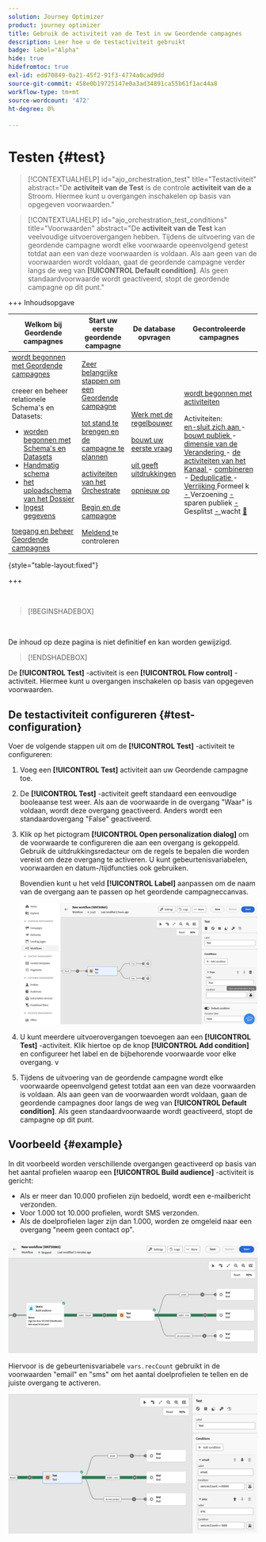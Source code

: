 ```yaml
---
solution: Journey Optimizer
product: journey optimizer
title: Gebruik de activiteit van de Test in uw Geordende campagnes
description: Leer hoe u de testactiviteit gebruikt
badge: label="Alpha"
hide: true
hidefromtoc: true
exl-id: edd70849-0a21-45f2-91f3-4774a0cad9dd
source-git-commit: 458e0b19725147e0a3ad34891ca55b61f1ac44a8
workflow-type: tm+mt
source-wordcount: '472'
ht-degree: 0%

---
```


# Testen {#test}

>[!CONTEXTUALHELP]
>id="ajo_orchestration_test"
>title="Testactiviteit"
>abstract="De **activiteit van de Test** is de controle **activiteit van de a** Stroom. Hiermee kunt u overgangen inschakelen op basis van opgegeven voorwaarden."

>[!CONTEXTUALHELP]
>id="ajo_orchestration_test_conditions"
>title="Voorwaarden"
>abstract="De **activiteit van de Test** kan veelvoudige uitvoerovergangen hebben. Tijdens de uitvoering van de geordende campagne wordt elke voorwaarde opeenvolgend getest totdat aan een van deze voorwaarden is voldaan. Als aan geen van de voorwaarden wordt voldaan, gaat de geordende campagne verder langs de weg van **[!UICONTROL Default condition]**. Als geen standaardvoorwaarde wordt geactiveerd, stopt de geordende campagne op dit punt."

+++ Inhoudsopgave

| Welkom bij Geordende campagnes | Start uw eerste geordende campagne | De database opvragen | Gecontroleerde campagnes |
|---|---|---|---|
| [ wordt begonnen met Geordende campagnes ](../gs-orchestrated-campaigns.md)<br/><br/> creeer en beheer relationele Schema&#39;s en Datasets:</br> <ul><li>[ worden begonnen met Schema&#39;s en Datasets ](../gs-schemas.md)</li><li>[ Handmatig schema ](../manual-schema.md)</li><li>[ het uploadschema van het Dossier ](../file-upload-schema.md)</li><li>[ Ingest gegevens ](../ingest-data.md)</li></ul>[ toegang en beheer Geordende campagnes ](../access-manage-orchestrated-campaigns.md) | [ Zeer belangrijke stappen om een Geordende campagne ](../gs-campaign-creation.md)<br/><br/>[ tot stand te brengen en de campagne te plannen ](../create-orchestrated-campaign.md)<br/><br/>[ activiteiten van het Orchestrate ](../orchestrate-activities.md)<br/><br/>[ Begin en de campagne ](../start-monitor-campaigns.md)<br/><br/>[ Meldend ](../reporting-campaigns.md) te controleren | [ Werk met de regelbouwer ](../orchestrated-rule-builder.md)<br/><br/>[ bouwt uw eerste vraag ](../build-query.md)<br/><br/>[ uit geeft uitdrukkingen ](../edit-expressions.md)<br/><br/>[ opnieuw op ](../retarget.md) | [ wordt begonnen met activiteiten ](about-activities.md)<br/><br/> Activiteiten:<br/>[ en-sluit zich aan ](and-join.md) - [ bouwt publiek ](build-audience.md) - [ dimensie van de Verandering ](change-dimension.md) - [ de activiteiten van het Kanaal ](channels.md) - [ combineren ](combine.md) - [ Deduplicatie ](deduplication.md) - [ Verrijking ](enrichment.md) Formeel k [ - ](fork.md) Verzoening [ - ](reconciliation.md) sparen publiek [ - ](save-audience.md) Gesplitst [ - ](split.md) wacht [&#128279;](wait.md) |

{style="table-layout:fixed"}

+++

<br/>

>[!BEGINSHADEBOX]

</br>

De inhoud op deze pagina is niet definitief en kan worden gewijzigd.

>[!ENDSHADEBOX]

De **[!UICONTROL Test]** -activiteit is een **[!UICONTROL Flow control]** -activiteit. Hiermee kunt u overgangen inschakelen op basis van opgegeven voorwaarden.

## De testactiviteit configureren {#test-configuration}

Voer de volgende stappen uit om de **[!UICONTROL Test]** -activiteit te configureren:

1. Voeg een **[!UICONTROL Test]** activiteit aan uw Geordende campagne toe.

1. De **[!UICONTROL Test]** -activiteit geeft standaard een eenvoudige booleaanse test weer. Als aan de voorwaarde in de overgang &quot;Waar&quot; is voldaan, wordt deze overgang geactiveerd. Anders wordt een standaardovergang &quot;False&quot; geactiveerd.

1. Klik op het pictogram **[!UICONTROL Open personalization dialog]** om de voorwaarde te configureren die aan een overgang is gekoppeld. Gebruik de uitdrukkingsredacteur om de regels te bepalen die worden vereist om deze overgang te activeren. U kunt gebeurtenisvariabelen, voorwaarden en datum-/tijdfuncties ook gebruiken.

   Bovendien kunt u het veld **[!UICONTROL Label]** aanpassen om de naam van de overgang aan te passen op het geordende campagneccanvas.

   ![](../assets/workflow-test-default.png)

1. U kunt meerdere uitvoerovergangen toevoegen aan een **[!UICONTROL Test]** -activiteit. Klik hiertoe op de knop **[!UICONTROL Add condition]** en configureer het label en de bijbehorende voorwaarde voor elke overgang.
v
1. Tijdens de uitvoering van de geordende campagne wordt elke voorwaarde opeenvolgend getest totdat aan een van deze voorwaarden is voldaan. Als aan geen van de voorwaarden wordt voldaan, gaan de geordende campagnes door langs de weg van **[!UICONTROL Default condition]**. Als geen standaardvoorwaarde wordt geactiveerd, stopt de campagne op dit punt.

## Voorbeeld {#example}

In dit voorbeeld worden verschillende overgangen geactiveerd op basis van het aantal profielen waarop een **[!UICONTROL Build audience]** -activiteit is gericht:

* Als er meer dan 10.000 profielen zijn bedoeld, wordt een e-mailbericht verzonden.
* Voor 1.000 tot 10.000 profielen, wordt SMS verzonden.
* Als de doelprofielen lager zijn dan 1.000, worden ze omgeleid naar een overgang &quot;neem geen contact op&quot;.

![](../assets/workflow-test-example.png)

Hiervoor is de gebeurtenisvariabele `vars.recCount` gebruikt in de voorwaarden &quot;email&quot; en &quot;sms&quot; om het aantal doelprofielen te tellen en de juiste overgang te activeren.

![](../assets/workflow-test-example-config.png)
